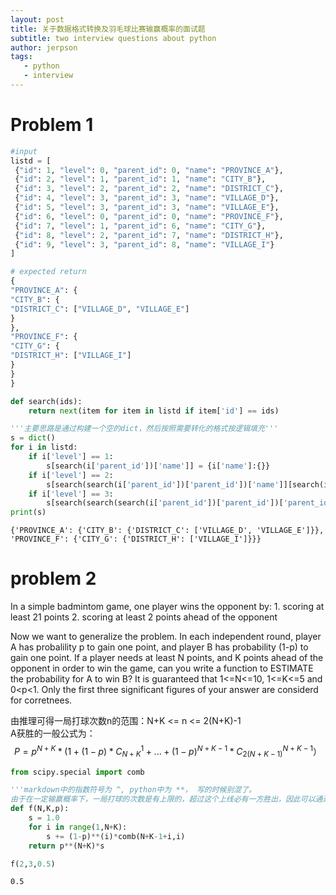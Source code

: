 ```yaml
---
layout: post
title: 关于数据格式转换及羽毛球比赛输赢概率的面试题
subtitle: two interview questions about python
author: jerpson
tags:
   - python
   - interview
---
```


# Problem 1


```python
#input
listd = [
 {"id": 1, "level": 0, "parent_id": 0, "name": "PROVINCE_A"},
 {"id": 2, "level": 1, "parent_id": 1, "name": "CITY_B"},
 {"id": 3, "level": 2, "parent_id": 2, "name": "DISTRICT_C"},
 {"id": 4, "level": 3, "parent_id": 3, "name": "VILLAGE_D"},
 {"id": 5, "level": 3, "parent_id": 3, "name": "VILLAGE_E"},
 {"id": 6, "level": 0, "parent_id": 0, "name": "PROVINCE_F"},
 {"id": 7, "level": 1, "parent_id": 6, "name": "CITY_G"},
 {"id": 8, "level": 2, "parent_id": 7, "name": "DISTRICT_H"},
 {"id": 9, "level": 3, "parent_id": 8, "name": "VILLAGE_I"}
]
```


```python
# expected return
{
"PROVINCE_A": {
"CITY_B": {
"DISTRICT_C": ["VILLAGE_D", "VILLAGE_E"]
}
},
"PROVINCE_F": {
"CITY_G": {
"DISTRICT_H": ["VILLAGE_I"]
}
}
}
```


```python
def search(ids):
    return next(item for item in listd if item['id'] == ids)
```


```python
'''主要思路是通过构建一个空的dict，然后按照需要转化的格式按逻辑填充'''
s = dict()
for i in listd:
    if i['level'] == 1:
        s[search(i['parent_id'])['name']] = {i['name']:{}}
    if i['level'] == 2:
        s[search(search(i['parent_id'])['parent_id'])['name']][search(i['parent_id'])['name']] = {i['name']:[]}
    if i['level'] == 3:
        s[search(search(search(i['parent_id'])['parent_id'])['parent_id'])['name']][search(search(i['parent_id'])['parent_id'])['name']][search(i['parent_id'])['name']].append(i['name'])    
print(s)
```

    {'PROVINCE_A': {'CITY_B': {'DISTRICT_C': ['VILLAGE_D', 'VILLAGE_E']}}, 'PROVINCE_F': {'CITY_G': {'DISTRICT_H': ['VILLAGE_I']}}}


# problem 2

In a simple badmintom game, one player wins the opponent by:
    1. scoring at least 21 points
    2. scoring at least 2 points ahead of the opponent

Now we want to generalize the problem. In each independent round, player A has probalility p to gain one point, and player B has probability (1-p) to gain one point. If a player needs at least N points, and K points ahead of the opponent in order to win the game, can you write a function to ESTIMATE the probability for A to win B? It is guaranteed that 1<=N<=10, 1<=K<=5 and 0<p<1. Only the first three significant figures of your answer are considerd for corretnees.

由推理可得一局打球次数n的范围：N+K <= n <= 2(N+K)-1  
A获胜的一般公式为：
$$
P = p^{N+K}*(1+(1-p)*C_{N+K}^1+...+(1-p)^{N+K-1}*C_{2(N+K-1)}^{N+K-1}）
$$



```python
from scipy.special import comb
```


```python
'''markdown中的指数符号为 ^, python中为 **， 写的时候别混了。
由于在一定输赢概率下，一局打球的次数是有上限的，超过这个上线必有一方胜出，因此可以通过次数的范围计算每个次数条件下一方赢的概率'''
def f(N,K,p):   
    s = 1.0
    for i in range(1,N+K):
        s += (1-p)**(i)*comb(N+K-1+i,i)
    return p**(N+K)*s
```


```python
f(2,3,0.5)
```


    0.5


